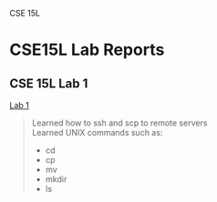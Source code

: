 CSE 15L
# CSE15L Lab Reports
## CSE 15L Lab 1
[Lab 1](https://piazza.com/class_profile/get_resource/l4hn5gwv6b163w/l4xch35ooyn39w)
> Learned how to ssh and scp to remote servers  
> Learned UNIX commands such as:  
> - cd  
> - cp  
> - mv  
> - mkdir  
> - ls
